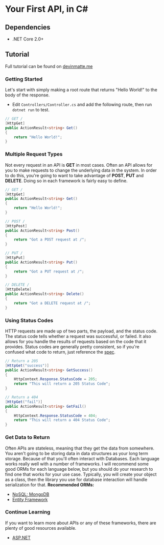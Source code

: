 Your First API, in C#
======================

Dependencies
------------

- .NET Core 2.0+

Tutorial
--------

Full tutorial can be found on [devinmatte.me](https://devinmatte.me/tutorial/2018/02/24/intro-to-apis/)


### Getting Started

Let's start with simply making a root route that returns "Hello World!" to the body of the response.

<ul>
<li>Edit <code>Controllers/Controller.cs</code> and add the following route, then run <code>dotnet run</code> to test.</li>
</ul>

```csharp
// GET /
[HttpGet]
public ActionResult<string> Get()
{
    return "Hello World!";
}
```

### Multiple Request Types

Not every request in an API is **GET** in most cases. Often an API allows for you to make requests to change the underlying data in the system. In order to do this, you're going to want to take advantage of **POST**, **PUT** and **DELETE**. Doing so in each framework is fairly easy to define.

```csharp
// GET /
[HttpGet]
public ActionResult<string> Get()
{
    return "Hello World!";
}

// POST /
[HttpPost]
public ActionResult<string> Post()
{
    return "Got a POST request at /";
}

// PUT /
[HttpPut]
public ActionResult<string> Put()
{
    return "Got a PUT request at /";
}

// DELETE /
[HttpDelete]
public ActionResult<string> Delete()
{
    return "Got a DELETE request at /";
}
```

### Using Status Codes

HTTP requests are made up of two parts, the payload, and the status code. The status code tells whether a request was successful, or failed. It also allows for you handle the results of requests based on the code that it provides. Status codes are generally pretty consistent, so if you're confused what code to return, just reference the [spec](https://developer.mozilla.org/en-US/docs/Web/HTTP/Status).

```csharp
// Return a 205
[HttpGet("success")]
public ActionResult<string> GetSuccess()
{
    HttpContext.Response.StatusCode = 205;
    return "This will return a 205 Status Code";
}

// Return a 404
[HttpGet("fail")]
public ActionResult<string> GetFail()
{
    HttpContext.Response.StatusCode = 404;
    return "This will return a 404 Status Code";
}
```

### Get Data to Return

Often APIs are stateless, meaning that they get the data from somewhere. You aren't going to be storing data in data structures as your long term storage. Because of that you'll often interact with Databases. Each language works really well with a number of frameworks. I will recommend some good ORMs for each language below, but you should do your research to find one that works for your use case.
Typically, you will create your object as a class, then the library you use for database interaction will handle serialization for that.
<b>Recommended ORMs:</b>
<ul>
<li><a href="https://docs.mongodb.com/ecosystem/drivers/csharp/">NoSQL: MongoDB</a></li>
<li><a href="https://docs.microsoft.com/en-us/aspnet/entity-framework">Entity Framework</a></li>
</ul>

### Continue Learning

If you want to learn more about APIs or any of these frameworks, there are plenty of good resources available.

- [ASP.NET](https://docs.microsoft.com/en-us/aspnet/core/)
